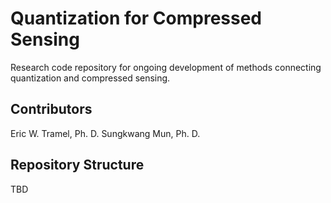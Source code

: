 Quantization for Compressed Sensing
============================

Research code repository for ongoing development of methods connecting quantization and compressed sensing.

Contributors
---------------
Eric W. Tramel, Ph. D.
Sungkwang Mun, Ph. D.

Repository Structure
-------------------------
TBD
